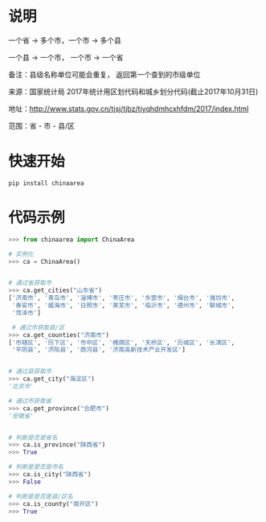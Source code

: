 # 说明

一个省 -> 多个市，一个市 -> 多个县

一个县 -> 一个市， 一个市 -> 一个省

备注：县级名称单位可能会重复， 返回第一个查到的市级单位

来源：国家统计局 2017年统计用区划代码和城乡划分代码(截止2017年10月31日)

地址：http://www.stats.gov.cn/tjsj/tjbz/tjyqhdmhcxhfdm/2017/index.html

范围：省 - 市 - 县/区

# 快速开始

    pip install chinaarea

# 代码示例
```python
>>> from chinaarea import ChinaArea

# 实例化
>>> ca = ChinaArea()


# 通过省获取市
>>> ca.get_cities("山东省")
['济南市', '青岛市', '淄博市', '枣庄市', '东营市', '烟台市', '潍坊市',
 '泰安市', '威海市', '日照市', '莱芜市', '临沂市', '德州市', '聊城市',
 '菏泽市']

 # 通过市获取县/区
>>> ca.get_counties("济南市")
['市辖区', '历下区', '市中区', '槐荫区', '天桥区', '历城区', '长清区',
 '平阴县', '济阳县', '商河县', '济南高新技术产业开发区']


# 通过县获取市
>>> ca.get_city("海淀区")
'北京市'

# 通过市获取省
>>> ca.get_province("合肥市")
'安徽省'


# 判断是否是省名
>>> ca.is_province("陕西省")
>>> True

# 判断是是否是市名
>>> ca.is_city("陕西省")
>>> False

# 判断是是否是县/区名
>>> ca.is_county("南开区")
>>> True

```